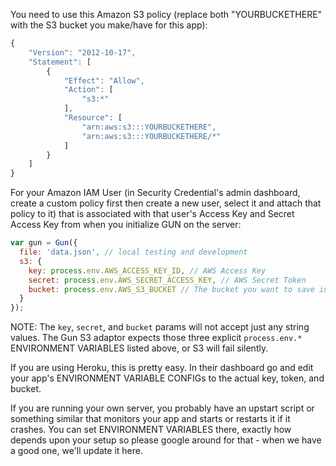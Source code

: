 You need to use this Amazon S3 policy (replace both "YOURBUCKETHERE" with the S3 bucket you make/have for this app):

```javascript
{
    "Version": "2012-10-17",
    "Statement": [
        {
            "Effect": "Allow",
            "Action": [
                "s3:*"
            ],
            "Resource": [
                "arn:aws:s3:::YOURBUCKETHERE",
                "arn:aws:s3:::YOURBUCKETHERE/*"
            ]
        }
    ]
}
```

For your Amazon IAM User (in Security Credential's admin dashboard, create a custom policy first then create a new user, select it and attach that policy to it) that is associated with that user's Access Key and Secret Access Key from when you initialize GUN on the server:

```javascript
var gun = Gun({
  file: 'data.json', // local testing and development
  s3: {
    key: process.env.AWS_ACCESS_KEY_ID, // AWS Access Key
    secret: process.env.AWS_SECRET_ACCESS_KEY, // AWS Secret Token
    bucket: process.env.AWS_S3_BUCKET // The bucket you want to save into
  }
});
```
NOTE: The `key`, `secret`, and `bucket` params will not accept just any string values. The Gun S3 adaptor expects those three explicit `process.env.*` ENVIRONMENT VARIABLES listed above, or S3 will fail silently.

If you are using Heroku, this is pretty easy. In their dashboard go and edit your app's ENVIRONMENT VARIABLE CONFIGs to the actual key, token, and bucket.

If you are running your own server, you probably have an upstart script or something similar that monitors your app and starts or restarts it if it crashes. You can set ENVIRONMENT VARIABLES there, exactly how depends upon your setup so please google around for that - when we have a good one, we'll update it here.